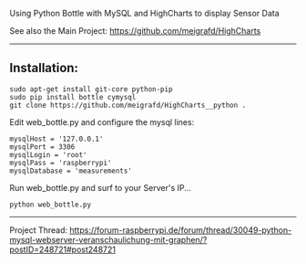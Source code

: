 Using Python Bottle with MySQL and HighCharts to display Sensor Data

See also the Main Project: https://github.com/meigrafd/HighCharts
****************************************************


Installation:
--------

```
sudo apt-get install git-core python-pip
sudo pip install bottle cymysql
git clone https://github.com/meigrafd/HighCharts__python .
```

Edit web_bottle.py and configure the mysql lines:
```
mysqlHost = '127.0.0.1'
mysqlPort = 3306
mysqlLogin = 'root'
mysqlPass = 'raspberrypi'
mysqlDatabase = 'measurements'
```

Run web_bottle.py and surf to your Server's IP...
```
python web_bottle.py
```



****************************************************
Project Thread: https://forum-raspberrypi.de/forum/thread/30049-python-mysql-webserver-veranschaulichung-mit-graphen/?postID=248721#post248721


